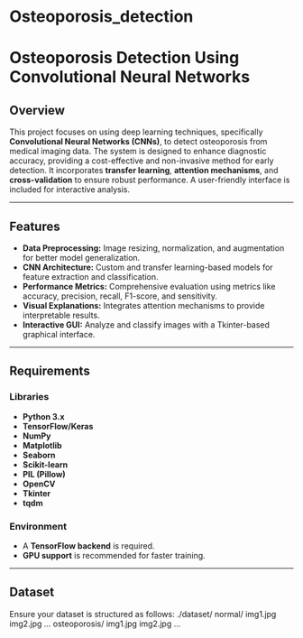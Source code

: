 # Osteoporosis_detection

# Osteoporosis Detection Using Convolutional Neural Networks

## Overview
This project focuses on using deep learning techniques, specifically **Convolutional Neural Networks (CNNs)**, to detect osteoporosis from medical imaging data. The system is designed to enhance diagnostic accuracy, providing a cost-effective and non-invasive method for early detection. It incorporates **transfer learning**, **attention mechanisms**, and **cross-validation** to ensure robust performance. A user-friendly interface is included for interactive analysis.

---

## Features
- **Data Preprocessing:** Image resizing, normalization, and augmentation for better model generalization.
- **CNN Architecture:** Custom and transfer learning-based models for feature extraction and classification.
- **Performance Metrics:** Comprehensive evaluation using metrics like accuracy, precision, recall, F1-score, and sensitivity.
- **Visual Explanations:** Integrates attention mechanisms to provide interpretable results.
- **Interactive GUI:** Analyze and classify images with a Tkinter-based graphical interface.

---

## Requirements

### Libraries
- **Python 3.x**
- **TensorFlow/Keras**
- **NumPy**
- **Matplotlib**
- **Seaborn**
- **Scikit-learn**
- **PIL (Pillow)**
- **OpenCV**
- **Tkinter**
- **tqdm**

### Environment
- A **TensorFlow backend** is required.
- **GPU support** is recommended for faster training.

---

## Dataset
Ensure your dataset is structured as follows:
./dataset/
    normal/
        img1.jpg
        img2.jpg
        ...
    osteoporosis/
        img1.jpg
        img2.jpg
        ...

